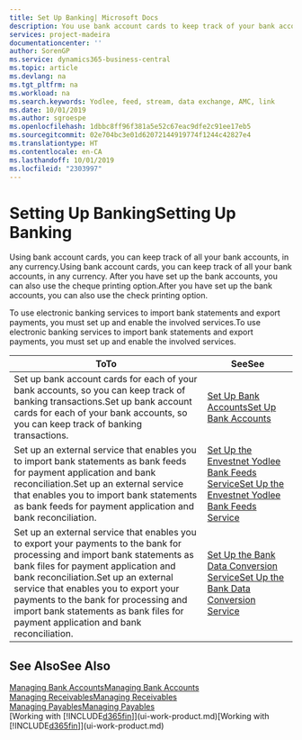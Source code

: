 ```yaml
---
title: Set Up Banking| Microsoft Docs
description: You use bank account cards to keep track of your bank accounts and set up bank feeds, such as Yodlee, to exchange data.
services: project-madeira
documentationcenter: ''
author: SorenGP
ms.service: dynamics365-business-central
ms.topic: article
ms.devlang: na
ms.tgt_pltfrm: na
ms.workload: na
ms.search.keywords: Yodlee, feed, stream, data exchange, AMC, link
ms.date: 10/01/2019
ms.author: sgroespe
ms.openlocfilehash: 1dbbc8ff96f381a5e52c67eac9dfe2c91ee17eb5
ms.sourcegitcommit: 02e704bc3e01d62072144919774f1244c42827e4
ms.translationtype: HT
ms.contentlocale: en-CA
ms.lasthandoff: 10/01/2019
ms.locfileid: "2303997"
---
```

# <a name="setting-up-banking"></a><span data-ttu-id="17a82-103">Setting Up Banking</span><span class="sxs-lookup"><span data-stu-id="17a82-103">Setting Up Banking</span></span>
<span data-ttu-id="17a82-104">Using bank account cards, you can keep track of all your bank accounts, in any currency.</span><span class="sxs-lookup"><span data-stu-id="17a82-104">Using bank account cards, you can keep track of all your bank accounts, in any currency.</span></span> <span data-ttu-id="17a82-105">After you have set up the bank accounts, you can also use the cheque printing option.</span><span class="sxs-lookup"><span data-stu-id="17a82-105">After you have set up the bank accounts, you can also use the check printing option.</span></span>

<span data-ttu-id="17a82-106">To use electronic banking services to import bank statements and  export payments, you must set up and enable the involved services.</span><span class="sxs-lookup"><span data-stu-id="17a82-106">To use electronic banking services to import bank statements and  export payments, you must set up and enable the involved services.</span></span>

| <span data-ttu-id="17a82-107">To</span><span class="sxs-lookup"><span data-stu-id="17a82-107">To</span></span> | <span data-ttu-id="17a82-108">See</span><span class="sxs-lookup"><span data-stu-id="17a82-108">See</span></span> |
| --- | --- |
| <span data-ttu-id="17a82-109">Set up bank account cards for each of your bank accounts, so you can keep track of banking transactions.</span><span class="sxs-lookup"><span data-stu-id="17a82-109">Set up bank account cards for each of your bank accounts, so you can keep track of banking transactions.</span></span> |[<span data-ttu-id="17a82-110">Set Up Bank Accounts</span><span class="sxs-lookup"><span data-stu-id="17a82-110">Set Up Bank Accounts</span></span>](bank-how-setup-bank-accounts.md) |
| <span data-ttu-id="17a82-111">Set up an external service that enables you to import bank statements as bank feeds for payment application and bank reconciliation.</span><span class="sxs-lookup"><span data-stu-id="17a82-111">Set up an external service that enables you to import bank statements as bank feeds for payment application and bank reconciliation.</span></span> |[<span data-ttu-id="17a82-112">Set Up the Envestnet Yodlee Bank Feeds Service</span><span class="sxs-lookup"><span data-stu-id="17a82-112">Set Up the Envestnet Yodlee Bank Feeds Service</span></span>](bank-how-setup-bank-statement-service.md) |
| <span data-ttu-id="17a82-113">Set up an external service that enables you to export your payments to the bank for processing  and import bank statements as bank files for payment application and bank reconciliation.</span><span class="sxs-lookup"><span data-stu-id="17a82-113">Set up an external service that enables you to export your payments to the bank for processing  and import bank statements as bank files for payment application and bank reconciliation.</span></span> |[<span data-ttu-id="17a82-114">Set Up the Bank Data Conversion Service</span><span class="sxs-lookup"><span data-stu-id="17a82-114">Set Up the Bank Data Conversion Service</span></span>](bank-how-setup-bank-data-conversion-service.md) |

## <a name="see-also"></a><span data-ttu-id="17a82-115">See Also</span><span class="sxs-lookup"><span data-stu-id="17a82-115">See Also</span></span>
[<span data-ttu-id="17a82-116">Managing Bank Accounts</span><span class="sxs-lookup"><span data-stu-id="17a82-116">Managing Bank Accounts</span></span>](bank-manage-bank-accounts.md)  
[<span data-ttu-id="17a82-117">Managing Receivables</span><span class="sxs-lookup"><span data-stu-id="17a82-117">Managing Receivables</span></span>](receivables-manage-receivables.md)  
[<span data-ttu-id="17a82-118">Managing Payables</span><span class="sxs-lookup"><span data-stu-id="17a82-118">Managing Payables</span></span>](payables-manage-payables.md)  
<span data-ttu-id="17a82-119">[Working with [!INCLUDE[d365fin](includes/d365fin_md.md)]](ui-work-product.md)</span><span class="sxs-lookup"><span data-stu-id="17a82-119">[Working with [!INCLUDE[d365fin](includes/d365fin_md.md)]](ui-work-product.md)</span></span>
